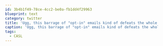 ```yaml
---
id: 3b4b1f49-78ce-4cc2-be0a-fb1dd4f29963
blueprint: text
category: twitter
title: 'Ugg, this barrage of "opt-in" emails kind of defeats the whole "anti-spam" ideals behind #CASL .'
caption: 'Ugg, this barrage of "opt-in" emails kind of defeats the whole "anti-spam" ideals behind <span class="hashtag hashtag_local">#<a href="http://tweettemp.darylchymko.ca/?tag=casl">CASL</a> .'
tags:
  - CASL
---
```

